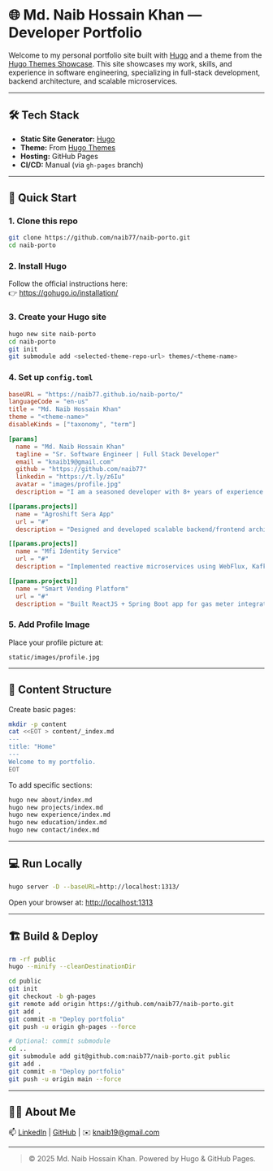 
# 🌐 Md. Naib Hossain Khan — Developer Portfolio

Welcome to my personal portfolio site built with [Hugo](https://gohugo.io/) and a theme from the [Hugo Themes Showcase](https://themes.gohugo.io/). This site showcases my work, skills, and experience in software engineering, specializing in full-stack development, backend architecture, and scalable microservices.

---

## 🛠️ Tech Stack

- **Static Site Generator:** [Hugo](https://gohugo.io/)
- **Theme:** From [Hugo Themes](https://themes.gohugo.io/)
- **Hosting:** GitHub Pages
- **CI/CD:** Manual (via `gh-pages` branch)

---

## 🚀 Quick Start

### 1. Clone this repo

```bash
git clone https://github.com/naib77/naib-porto.git
cd naib-porto
```

### 2. Install Hugo

Follow the official instructions here:  
👉 https://gohugo.io/installation/

### 3. Create your Hugo site

```bash
hugo new site naib-porto
cd naib-porto
git init
git submodule add <selected-theme-repo-url> themes/<theme-name>
```

### 4. Set up `config.toml`

```toml
baseURL = "https://naib77.github.io/naib-porto/"
languageCode = "en-us"
title = "Md. Naib Hossain Khan"
theme = "<theme-name>"
disableKinds = ["taxonomy", "term"]

[params]
  name = "Md. Naib Hossain Khan"
  tagline = "Sr. Software Engineer | Full Stack Developer"
  email = "knaib19@gmail.com"
  github = "https://github.com/naib77"
  linkedin = "https://t.ly/z6Iu"
  avatar = "images/profile.jpg"
  description = "I am a seasoned developer with 8+ years of experience in Java, Spring Boot, Angular, React, Kafka, and microservices."

[[params.projects]]
  name = "Agroshift Sera App"
  url = "#"
  description = "Designed and developed scalable backend/frontend architecture for Agroshift."

[[params.projects]]
  name = "Mfi Identity Service"
  url = "#"
  description = "Implemented reactive microservices using WebFlux, Kafka, PostgreSQL."

[[params.projects]]
  name = "Smart Vending Platform"
  url = "#"
  description = "Built ReactJS + Spring Boot app for gas meter integration."
```

### 5. Add Profile Image

Place your profile picture at:
```
static/images/profile.jpg
```

---

## 📝 Content Structure

Create basic pages:

```bash
mkdir -p content
cat <<EOT > content/_index.md
---
title: "Home"
---
Welcome to my portfolio.
EOT
```

To add specific sections:

```bash
hugo new about/index.md
hugo new projects/index.md
hugo new experience/index.md
hugo new education/index.md
hugo new contact/index.md
```

---

## 💻 Run Locally

```bash
hugo server -D --baseURL=http://localhost:1313/
```

Open your browser at: [http://localhost:1313](http://localhost:1313)

---

## 🏗️ Build & Deploy

```bash
rm -rf public
hugo --minify --cleanDestinationDir

cd public
git init
git checkout -b gh-pages
git remote add origin https://github.com/naib77/naib-porto.git
git add .
git commit -m "Deploy portfolio"
git push -u origin gh-pages --force

# Optional: commit submodule
cd ..
git submodule add git@github.com:naib77/naib-porto.git public
git add .
git commit -m "Deploy portfolio"
git push -u origin main --force
```

---

## 🙋‍♂️ About Me

📫 [LinkedIn](https://t.ly/z6Iu) | [GitHub](https://github.com/naib77) | ✉️ knaib19@gmail.com

---

> © 2025 Md. Naib Hossain Khan. Powered by Hugo & GitHub Pages.
